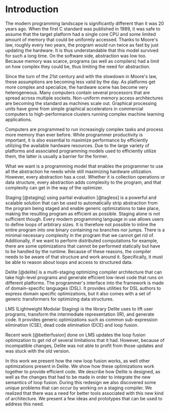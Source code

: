 # Introduction

The modern programming landscape is significantly different than it was 20 years ago. When the first C standard was published in 1989, it was safe to assume that the target platform had a single core CPU and some limited amount of memory that could be uniformly accessed. Thanks to Moore's law, roughly every two years, the program would run twice as fast by just updating the hardware. It is thus understandable that this model survived for such a long time. On the software side, abstraction was low too. Because memory was scarce, programs (as well as compilers) had a limit on how complex they could be, thus limiting the need for abstraction.

Since the turn of the 21st century and with the slowdown in Moore's law, these assumptions are becoming less valid by the day. As  platforms get more complex and specialize, the hardware scene has become very heterogeneous. Many computers contain several processors that are spread across multiple sockets. Non-uniform memory access architectures are becoming the standard as machines scale out. Graphical processing units have gone from simple graphical accelerators in commercial computers to high-performance clusters running complex machine learning applications.

Computers are programmed to run increasingly complex tasks and process more memory than ever before. While programmer productivity is important, it is also essential to maximize performance by efficiently utilizing the available hardware resources. Due to the large variety of platforms and associated programming models used to efficiently utilize them, the latter is usually a barrier for the former.

What we want is a programming model that enables the programmer to use all the abstraction he needs while still maximizing hardware utilization. However, every abstraction has a cost. Whether it is collection operations or data structure, every abstraction adds complexity to the program, and that complexity can get in the way of the optimizer.

Staging [@staging] using partial evaluation [@tagless] is a powerful and scalable solution that can be used to automatically strip abstraction from the program being staged and enable generic optimizations to take place, making the resulting program as efficient as possible. Staging alone is not sufficient though. Every modern programming language in use allows users to define loops of arbitrary sizes. It is therefore not possible to inline the entire program into one binary containing no branches nor jumps. There is a minimal necessary complexity in the program that we cannot get rid of. Additionally, if we want to perform distributed computations for example, there are some optimizations that cannot be performed statically but have to be handled by the runtime. Because of these reasons, the compiler needs to be aware of that structure and work around it. Specifically, it must be able to reason about loops and access to structured data.

Delite [@delite] is a multi-staging optimizing compiler architecture that can take high-level programs and generate efficient low-level code that runs on different platforms. The programmer's interface into the framework is made of domain-specific languages (DSL). It provides utilities for DSL authors to express domain specific optimizations, but it also comes with a set of generic transformers for optimizing data structures.

LMS (Lightweight Modular Staging) is the library Delite uses to lift user programs, transform the intermediate representation (IR), and generate code. It provides generic optimizations such as common sub-expression elimination (CSE), dead code elimination (DCE) and loop fusion.

Recent work [@betterfusion] done on LMS updates the loop fusion optimization to get rid of several limitations that it had. However, because of incompatible changes, Delite was not able to profit from those updates and was stuck with the old version.

In this work we present how the new loop fusion works, as well other optimizations present in Delite. We show how these optimizations work together to provide efficient code. We describe how Delite is designed, as well as the changes that had to be made in order to integrate the new semantics of loop fusion. During this redesign we also discovered some unique problems that can occur by working on a staging compiler. We realized that there was a need for better tools associated with this new kind of architecture. We present a few ideas and prototypes that can be used to address this need.
